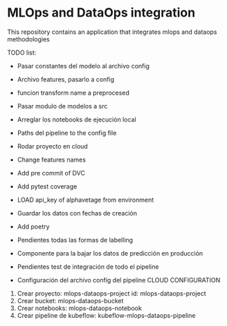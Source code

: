 # MLOps and DataOps integration

This repository contains an application that integrates mlops and dataops methodologies

TODO list:
- Pasar constantes del modelo al archivo config
- Archivo features, pasarlo a config
- funcion transform name a preprocesed
- Pasar modulo de modelos a src
-  Arreglar los notebooks de ejecución local
-  Paths del pipeline to the config file
- Rodar proyecto en cloud



- Change features names
- Add pre commit of DVC
- Add pytest coverage
- LOAD api_key of alphavetage from environment
- Guardar los datos con fechas de creación
- Add poetry
- Pendientes todas las formas de labelling
- Componente para la bajar los datos de predicción en producción
- Pendientes test de integración de todo el pipeline
- Configuración del archivo config del pipeline
CLOUD CONFIGURATION

1. Crear proyecto: mlops-dataops-project   id: 	mlops-dataops-project
2. Crear bucket: mlops-dataops-bucket
3. Crear notebooks: mlops-dataops-notebook
4. Crear pipeline de kubeflow: kubeflow-mlops-dataops-pipeline
